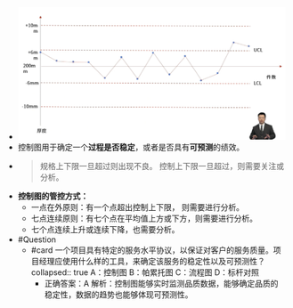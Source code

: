 - ![image.png](../assets/image_1747839427085_0.png)
- 控制图用于确定一个**过程是否稳定**，或者是否具有**可预测**的绩效。
- > 规格上下限一旦超过则出现不良。
  控制上下限一旦超过，则需要关注或分析。
- **控制图的管控方式：**
	- 一点在外原则：有一个点超出控制上下限， 则需要进行分析。
	- 七点连续原则：有七个点在平均值上方或下方，则需要进行分析。
	- 七个点连续上升或连续下降，也需要分析。
- #Question
	- #card 一个项目具有特定的服务水平协议，以保证对客户的服务质量。项目经理应使用什么样的工具，来确定该服务的稳定性以及可预测性？
	  collapsed:: true
	  A：控制图
	  B：帕累托图
	  C：流程图
	  D：标杆对照
		- 正确答案：A
		  解析：控制图能够实时监测品质数据，能够确定品质的稳定性，数据的趋势也能够体现可预测性。